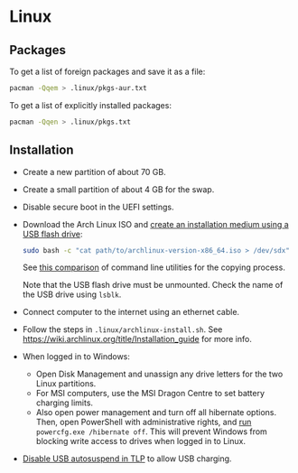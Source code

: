 # Linux

## Packages

To get a list of foreign packages and save it as a file:

```sh
pacman -Qqem > .linux/pkgs-aur.txt
```

To get a list of explicitly installed packages:

```sh
pacman -Qqen > .linux/pkgs.txt
```

## Installation

- Create a new partition of about 70 GB.
- Create a small partition of about 4 GB for the swap.
- Disable secure boot in the UEFI settings.
- Download the Arch Linux ISO and [create an installation medium using a USB flash drive](https://wiki.archlinux.org/title/USB_flash_installation_medium):

  ```sh
  sudo bash -c "cat path/to/archlinux-version-x86_64.iso > /dev/sdx"
  ```

  See [this comparison](https://unix.stackexchange.com/q/224277) of command line utilities for the copying process.

  Note that the USB flash drive must be unmounted. Check the name of the USB drive using `lsblk`.

- Connect computer to the internet using an ethernet cable.
- Follow the steps in `.linux/archlinux-install.sh`. See <https://wiki.archlinux.org/title/Installation_guide> for more info.
- When logged in to Windows:
  - Open Disk Management and unassign any drive letters for the two Linux partitions.
  - For MSI computers, use the MSI Dragon Centre to set battery charging limits.
  - Also open power management and turn off all hibernate options. Then, open PowerShell with administrative rights, and [run](https://learn.microsoft.com/en-us/troubleshoot/windows-client/deployment/disable-and-re-enable-hibernation) `powercfg.exe /hibernate off`. This will prevent Windows from blocking write access to drives when logged in to Linux.
- [Disable USB autosuspend in TLP](https://wiki.archlinux.org/title/TLP#USB_autosuspend) to allow USB charging.
